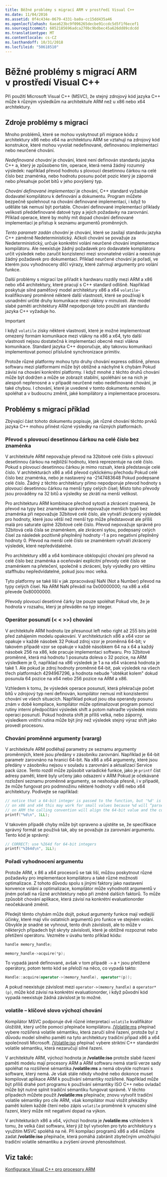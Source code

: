 ```yaml
---
title: Běžné problémy s migrací ARM v prostředí Visual C++
ms.date: 11/04/2016
ms.assetid: 0f4c434e-0679-4331-ba0a-cc15dd435a46
ms.openlocfilehash: 6aea623bc9f096265decbe91ccdc5d5f1f6ecef1
ms.sourcegitcommit: 6052185696adca270bc9bdbec45a626dd89cdcdd
ms.translationtype: MT
ms.contentlocale: cs-CZ
ms.lasthandoff: 10/31/2018
ms.locfileid: "50618510"
---
```

# <a name="common-visual-c-arm-migration-issues"></a>Běžné problémy s migrací ARM v prostředí Visual C++

Při použití Microsoft Visual C++ (MSVC), že stejný zdrojový kód jazyka C++ může k různým výsledkům na architektuře ARM než u x86 nebo x64 architektury.

## <a name="sources-of-migration-issues"></a>Zdroje problémy s migrací

Mnoho problémů, které se mohou vyskytnout při migrace kódu z architektury x86 nebo x64 na architekturu ARM se vztahují na zdrojový kód konstrukce, které mohou vyvolat nedefinované, definovanou implementací nebo neurčené chování.

*Nedefinované chování* je chování, které není definován standardu jazyka C++ a, který je způsobeno tím, operace, která nemá žádný rozumný výsledek: například převod hodnotu s plovoucí desetinnou čárkou na celé číslo bez znaménka, nebo hodnotu posunu počet pozic který je záporná nebo přesahuje počet bitů v jeho povýšený typ.

*Chování definované implementací* je chování, C++ standard vyžaduje dodavatel kompilátoru k definování a dokumentu. Program můžete bezpečně spolehnout na chování definované implementací, i když to uděláte tak nemusí být portable. Chování definované implementací příklady velikosti předdefinované datové typy a jejich požadavky na zarovnání. Příklad operace, které by mohly mít dopad chování definované implementací je přístup k seznamu argumentů proměnných.

*Tento parametr zadán chování* je chování, které se zasílají standardu jazyka C++ záměrně Nedeterministický. Ačkoli chování se považuje za Nedeterministický, určuje konkrétní volání neurčené chování implementace kompilátoru. Ale neexistuje žádný požadavek pro dodavatele kompilátoru určit výsledek nebo zaručit konzistenci mezi srovnatelné volání a neexistuje žádný požadavek pro dokumentaci. Příklad neurčené chování je pořadí, ve kterém jsou vyhodnoceny dílčí výrazy, které zahrnují argumenty pro volání funkce.

Další problémy s migrací lze přiřadit k hardwaru rozdíly mezi ARM a x86 nebo x64 architektury, které pracují s C++ standard odlišně. Například poskytuje silné paměťový model architektury x86 a x64 `volatile`-kvalifikovaný proměnné některé další vlastnosti, které se používají k usnadnění určité druhy komunikace mezi vlákny v minulosti. Ale model slabé paměti architektury ARM nepodporuje toto použití ani standardu jazyka C++ vyžaduje ho.

> [!IMPORTANT]
>  I když `volatile` zisky některé vlastnosti, které je možné implementovat omezený formám komunikace mezi vlákny na x86 a x64, tyto další vlastnosti nejsou dostatečná k implementaci obecně mezi vlákna komunikace. Standard jazyka C++ doporučuje, aby takovou komunikaci implementovat pomocí příslušné synchronizace primitiv.

Protože různé platformy mohou tyto druhy chování express odlišně, přenos softwaru mezi platformami může být obtížné a náchylné k chybám Pokud závisí na chování konkrétní platformy. I když mnohé z těchto druhů chování může být dodržen a může se zobrazit stabilní, spoléhání se na nich je alespoň nepřenosné a v případě neurčené nebo nedefinované chování, je také chybou. I chování, které je uvedené v tomto dokumentu nemělo spoléhat a v budoucnu změnit, jaké kompilátory a implementace procesoru.

## <a name="example-migration-issues"></a>Problémy s migrací příklad

Zbývající část tohoto dokumentu popisuje, jak různé chování těchto prvků jazyka C++ mohou přinést různé výsledky na různých platformách.

### <a name="conversion-of-floating-point-to-unsigned-integer"></a>Převod s plovoucí desetinnou čárkou na celé číslo bez znaménka

V architektuře ARM nepovažuje převod na 32bitové celé číslo s plovoucí desetinnou čárkou na nejbližší hodnotu, která reprezentuje na celé číslo. Pokud s plovoucí desetinnou čárkou je mimo rozsah, která představuje celé číslo. V architekturách x86 a x64 převod cyklickému přechodu Pokud celé číslo bez znaménka, nebo je nastavený na -2147483648 Pokud podepsané celé číslo. Žádný z těchto architektury přímo nepodporuje převod hodnoty s plovoucí desetinnou čárkou na menší typy celých čísel; Místo toho převody jsou prováděny na 32 bitů a výsledky se zkrátí na menší velikost.

Pro architekturu ARM kombinace přechod sytosti a zkrácení znamená, že převod na typy bez znaménka správně nepovažuje menších typů bez znaménka při nepovažuje 32bitové celé číslo, ale vytváří zkrácený výsledek pro hodnoty, které jsou větší než menší typ může představovat ale příliš malá pro saturate úplné 32bitové celé číslo. Převod nepovažuje správně pro 32bitová celá čísla se znaménkem, ale zkrácení sytou, podepsaný celých čísel za následek pozitivně přeplněný hodnoty -1 a pro negativní přeplněný hodnoty 0. Převod na menší celé číslo se znaménkem vytváří zkrácený výsledek, které nepředvídatelné.

Pro architektury x86 a x64 kombinace obklopující chování pro převod na celé číslo bez znaménka a oceňování explicitní převody celé číslo se znaménkem na přetečení, společně s zkrácení, byly výsledky pro většinu staffhubu nepředvídatelné, pokud jsou moc velká.

Tyto platformy se také liší v jak zpracovávají NaN (Not a Number) převod na typy celých čísel. Na ARM NaN převádí na 0x00000000; na x86 a x64 převede 0x80000000.

Převody plovoucí desetinné čárky lze pouze spoléhat Pokud víte, že je hodnota v rozsahu, který je převáděn na typ integer.

### <a name="shift-operator---behavior"></a>Operátor posunutí (\< \< >>) chování

V architektuře ARM hodnotu lze přesunout left nebo right až 255 bits ještě před zahájením modelu opakování. V architekturách x86 a x64 vzor se opakuje v každé násobek 32 Pokud zdroj vzor je proměnná 64-bit; v takovém případě vzor se opakuje v každé násobkem 64 na x 64 a každý násobek 256 na x86, kde pracuje implementaci softwaru. Pro 32bitové proměnné, která má hodnotu 1 posunuta doleva o 32 pozice, na ARM výsledkem je 0, například na x86 výsledek je 1 a na x64 vrácená hodnota je také 1. Ale pokud je zdroj hodnoty proměnné 64-bit, pak výsledek na všech třech platformách 4294967296, a hodnota nebude "obtékat kolem" dokud posunula 64 pozice na x64 nebo 256 pozice na ARM a x86.

Vzhledem k tomu, že výsledek operace posunutí, která překračuje počet bitů v zdrojový typ není definován, kompilátor nemusí mít konzistentní chování ve všech situacích. Například pokud jsou oba operandy posunu znám v době kompilace, kompilátor může optimalizovat program pomocí rutiny interní předpočítání výsledek shift a potom nahraďte výsledek místo operaci posunutí. Pokud hodnota shift je příliš velká, nebo záporný, výsledkem vnitřní rutina může být jiný než výsledek stejný výraz shift jako provedl procesoru.

### <a name="variable-arguments-varargs-behavior"></a>Chování proměnné argumenty (vararg)

V architektuře ARM podléhají parametry ze seznamu argumenty proměnných, které jsou předány v zásobníku zarovnání. Například je 64-bit parametr zarovnáno na hranici 64-bit. Na x86 a x64 argumenty, které jsou předány v zásobníku nejsou v souladu s zarovnání a aktualizací Service pack úzce. Tento rozdíl může způsobit variadické funkce, jako je `printf` číst adresy paměti, které byly určeny jako odsazení v ARM Pokud je očekávané rozložení seznamu proměnné argumenty, se neshoduje přesně, i v případě, že může fungovat pro podmnožinu některé hodnoty v x86 nebo x64 architektury. Podívejte se například:

```C
// notice that a 64-bit integer is passed to the function, but '%d' is used to read it.
// on x86 and x64 this may work for small values because %d will “parse” the low-32 bits of the argument.
// on ARM the calling convention will align the 64-bit value and the code will print a random value
printf("%d\n", 1LL);
```

V takovém případě chyby může být opraveno a ujistěte se, že specifikace správný formát se používá tak, aby se považuje za zarovnání argumentu. Tento kód je správný:

```C
// CORRECT: use %I64d for 64-bit integers
printf("%I64d\n", 1LL);
```

### <a name="argument-evaluation-order"></a>Pořadí vyhodnocení argumentu

Protože ARM, x 86 a x64 procesorů se tak liší, můžou poskytnout různé požadavky pro implementace kompilátoru a také různé možnosti optimalizace. Z tohoto důvodu spolu s jinými faktory jako nastavení konvence volání a optimalizace, kompilátor může vyhodnotit argumentů v jiném pořadí na různé architektury nebo při změně dalších faktorů. To může způsobit chování aplikace, která závisí na konkrétní evaluationorder neočekávaně změnit.

Předejít těmto chybám může dojít, pokud argumenty funkce mají vedlejší účinky, které mají vliv ostatních argumentů pro funkce ve stejném volání. Obvykle je snadné se vyhnout, tento druh závislosti, ale to může v některých případech být skryty závislosti, které je obtížné rozpoznat nebo přetížení operátoru. Vezměte v úvahu tento příklad kódu:

```cpp
handle memory_handle;

memory_handle->acquire(*p);
```

To vypadá jasně definované, avšak v tom případě `->` a `*` jsou přetížené operátory, potom tento kód se přeloží na něco, co vypadá takto:

```cpp
Handle::acquire(operator->(memory_handle), operator*(p));
```

A pokud neexistuje závislost mezi `operator->(memory_handle)` a `operator*(p)`, může kód závisí na konkrétní evaluationorder, i když původní kód vypadá neexistuje žádná závislost je to možné.

### <a name="volatile-keyword-default-behavior"></a>volatile – klíčové slovo výchozí chování

Kompilátor MSVC podporuje dvě různé interpretaci `volatile` kvalifikátor úložiště, který určíte pomocí přepínače kompilátoru. [/Volatile:ms](../build/reference/volatile-volatile-keyword-interpretation.md) přepínač vybere rozšířená volatile sémantiku, která zaručí silné řazení, protože byl z důvodu model silného paměti na tyto architektury tradiční případ x86 a x64 společnosti Microsoft. [/Volatile:iso](../build/reference/volatile-volatile-keyword-interpretation.md) přepínač vybere striktní C++ standardní volatile sémantiku, která nezaručují silné řazení.

V architektuře ARM, výchozí hodnota je **/volatile:iso** protože slabě řazení paměti modelu mají procesory ARM a ARM softwaru nemá starší verze sady spoléhat na rozšířené sémantika **/volatile:ms**  a nemá obvykle rozhraní s software, který nemá. Je však stále někdy vhodné nebo dokonce muset kompilovat aplikace ARM k používání sémantiky rozšířené. Například může být příliš drahé port programu k používání sémantiky ISO C++ nebo ovladač může být nutné splnit tradiční sémantiku fungovat správně. V těchto případech můžete použít **/volatile:ms** přepínače; znovu vytvořit tradiční volatile sémantiky pro cíle ARM, však kompilátor musí vložit překážky paměti kolem každé čtení nebo zápis `volatile` proměnné k vynucení silné řazení, který může mít negativní dopad na výkon.

V architekturách x86 a x64, výchozí hodnota je **/volatile:ms** vzhledem k tomu, že velká část softwaru, který již byl vytvořen pro tyto architektury s využitím MSVC spoléhá na ně. Při kompilaci programů x86 a x64 můžete zadat **/volatile:iso** přepínače, která pomáhá zabránit zbytečným umožňující tradiční volatile sémantiku a zvýšení úrovně přenositelnost.

## <a name="see-also"></a>Viz také:

[Konfigurace Visual C++ pro procesory ARM](../build/configuring-programs-for-arm-processors-visual-cpp.md)
